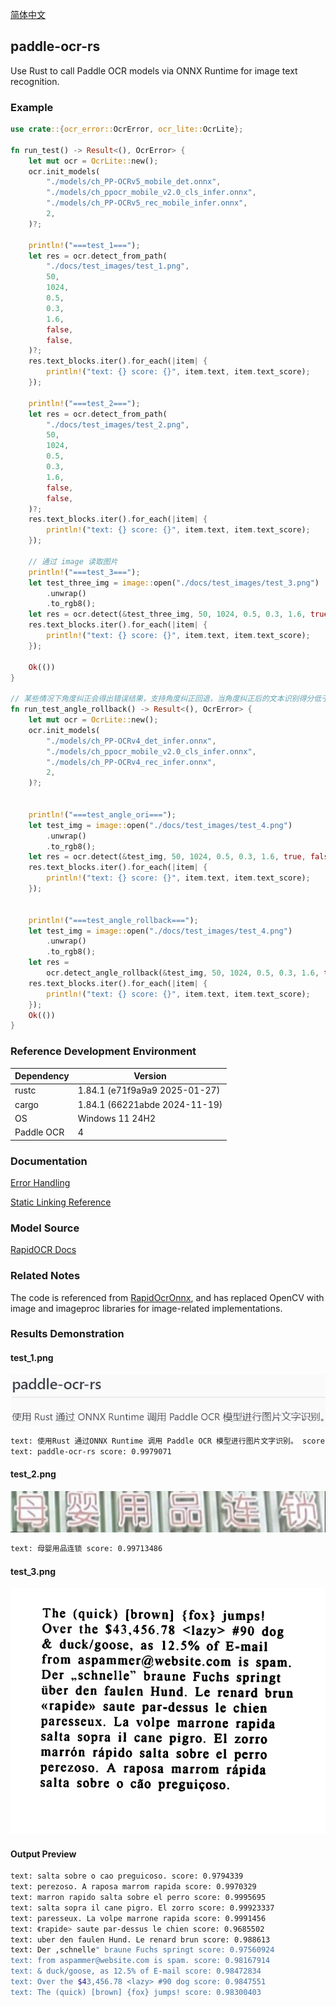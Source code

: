 [简体中文](./docs/README_zh-Hans.md)

## paddle-ocr-rs

Use Rust to call Paddle OCR models via ONNX Runtime for image text recognition.

### Example

```rust
use crate::{ocr_error::OcrError, ocr_lite::OcrLite};

fn run_test() -> Result<(), OcrError> {
    let mut ocr = OcrLite::new();
    ocr.init_models(
        "./models/ch_PP-OCRv5_mobile_det.onnx",
        "./models/ch_ppocr_mobile_v2.0_cls_infer.onnx",
        "./models/ch_PP-OCRv5_rec_mobile_infer.onnx",
        2,
    )?;

    println!("===test_1===");
    let res = ocr.detect_from_path(
        "./docs/test_images/test_1.png",
        50,
        1024,
        0.5,
        0.3,
        1.6,
        false,
        false,
    )?;
    res.text_blocks.iter().for_each(|item| {
        println!("text: {} score: {}", item.text, item.text_score);
    });

    println!("===test_2===");
    let res = ocr.detect_from_path(
        "./docs/test_images/test_2.png",
        50,
        1024,
        0.5,
        0.3,
        1.6,
        false,
        false,
    )?;
    res.text_blocks.iter().for_each(|item| {
        println!("text: {} score: {}", item.text, item.text_score);
    });

    // 通过 image 读取图片
    println!("===test_3===");
    let test_three_img = image::open("./docs/test_images/test_3.png")
        .unwrap()
        .to_rgb8();
    let res = ocr.detect(&test_three_img, 50, 1024, 0.5, 0.3, 1.6, true, false)?;
    res.text_blocks.iter().for_each(|item| {
        println!("text: {} score: {}", item.text, item.text_score);
    });

    Ok(())
}

// 某些情况下角度纠正会得出错误结果，支持角度纠正回退，当角度纠正后的文本识别得分低于指定值（或为 NaN）时，将使用进行角度纠正前的图片进行识别
fn run_test_angle_rollback() -> Result<(), OcrError> {
    let mut ocr = OcrLite::new();
    ocr.init_models(
        "./models/ch_PP-OCRv4_det_infer.onnx",
        "./models/ch_ppocr_mobile_v2.0_cls_infer.onnx",
        "./models/ch_PP-OCRv4_rec_infer.onnx",
        2,
    )?;


    println!("===test_angle_ori===");
    let test_img = image::open("./docs/test_images/test_4.png")
        .unwrap()
        .to_rgb8();
    let res = ocr.detect(&test_img, 50, 1024, 0.5, 0.3, 1.6, true, false)?;
    res.text_blocks.iter().for_each(|item| {
        println!("text: {} score: {}", item.text, item.text_score);
    });


    println!("===test_angle_rollback===");
    let test_img = image::open("./docs/test_images/test_4.png")
        .unwrap()
        .to_rgb8();
    let res =
        ocr.detect_angle_rollback(&test_img, 50, 1024, 0.5, 0.3, 1.6, true, false, 0.8)?;
    res.text_blocks.iter().for_each(|item| {
        println!("text: {} score: {}", item.text, item.text_score);
    });
    Ok(())
}
```

### Reference Development Environment

| Dependency | Version                       |
| ---------- | ----------------------------- |
| rustc      | 1.84.1 (e71f9a9a9 2025-01-27) |
| cargo      | 1.84.1 (66221abde 2024-11-19) |
| OS         | Windows 11 24H2               |
| Paddle OCR | 4                             |

### Documentation

[Error Handling](/docs/error/index.md)

[Static Linking Reference](/docs/staticLinking/index.md)

### Model Source

[RapidOCR Docs](https://rapidai.github.io/RapidOCRDocs/main/model_list/)

### Related Notes

The code is referenced from [RapidOcrOnnx](https://github.com/RapidAI/RapidOcrOnnx), and has replaced OpenCV with image and imageproc libraries for image-related implementations.

### Results Demonstration

#### test_1.png

![test_1](/docs/test_images/test_1.png)

```bash
text: 使用Rust 通过ONNX Runtime 调用 Paddle OCR 模型进行图片文字识别。 score: 0.95269924
text: paddle-ocr-rs score: 0.9979071
```

#### test_2.png

![test_2](/docs/test_images/test_2.png)

```bash
text: 母婴用品连锁 score: 0.99713486
```

#### test_3.png

![test_3](/docs/test_images/test_3.png)

#### Output Preview

```bash
text: salta sobre o cao preguicoso. score: 0.9794339
text: perezoso. A raposa marrom rapida score: 0.9970329
text: marron rapido salta sobre el perro score: 0.9995695
text: salta sopra il cane pigro. El zorro score: 0.99923337
text: paresseux. La volpe marrone rapida score: 0.9991456
text: 《rapide> saute par-dessus le chien score: 0.9685502
text: uber den faulen Hund. Le renard brun score: 0.988613
text: Der ,schnelle" braune Fuchs springt score: 0.97560924
text: from aspammer@website.com is spam. score: 0.98167914
text: & duck/goose, as 12.5% of E-mail score: 0.98472834
text: Over the $43,456.78 <lazy> #90 dog score: 0.9847551
text: The (quick) [brown] {fox} jumps! score: 0.98300403
```
